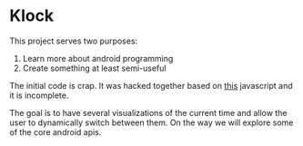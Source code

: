 Klock
=====

This project serves two purposes:
1. Learn more about android programming
2. Create something at least semi-useful

The initial code is crap.  It was hacked together based on [this](http://quietcode.com/clock/) javascript and it is incomplete.

The goal is to have several visualizations of the current time and allow the user to dynamically switch between them.  On the way we will explore some of the core android apis.
